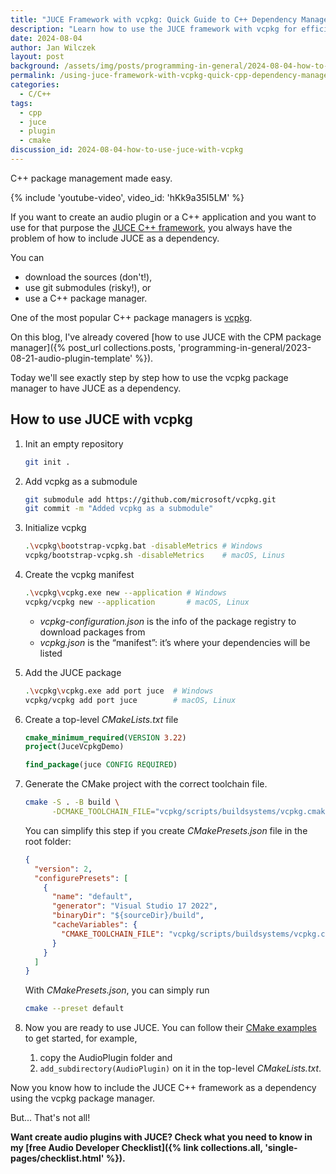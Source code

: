 ```yaml
---
title: "JUCE Framework with vcpkg: Quick Guide to C++ Dependency Management"
description: "Learn how to use the JUCE framework with vcpkg for efficient C++ dependency management. Follow this step-by-step guide to easily integrate JUCE into your audio plugin or C++ application projects."
date: 2024-08-04
author: Jan Wilczek
layout: post
background: /assets/img/posts/programming-in-general/2024-08-04-how-to-use-juce-with-vcpkg/Thumbnail-1024w.webp
permalink: /using-juce-framework-with-vcpkg-quick-cpp-dependency-management-guide/
categories:
  - C/C++
tags:
  - cpp
  - juce
  - plugin
  - cmake
discussion_id: 2024-08-04-how-to-use-juce-with-vcpkg
---
```

C++ package management made easy.

{% include 'youtube-video', video_id: 'hKk9a35I5LM' %}

If you want to create an audio plugin or a C++ application and you want to use for that purpose the [JUCE C++ framework](https://github.com/juce-framework/JUCE),  you always have the problem of how to include JUCE as a dependency.

You can

- download the sources (don't!),
- use git submodules (risky!), or
- use a C++ package manager.

One of the most popular C++ package managers is [vcpkg](https://vcpkg.io/en/).

On this blog, I've already covered [how to use JUCE with the CPM package manager]({% post_url collections.posts, 'programming-in-general/2023-08-21-audio-plugin-template' %}).

Today we'll see exactly step by step how to use the vcpkg package manager to have JUCE as a dependency.

## How to use JUCE with vcpkg

1. Init an empty repository
    
    ```bash
    git init .
    ```
    
2. Add vcpkg as a submodule
    
    ```bash
    git submodule add https://github.com/microsoft/vcpkg.git
    git commit -m "Added vcpkg as a submodule"
    ```
    
3. Initialize vcpkg
    
    ```bash
    .\vcpkg\bootstrap-vcpkg.bat -disableMetrics # Windows
    vcpkg/bootstrap-vcpkg.sh -disableMetrics    # macOS, Linus
    ```
    
4. Create the vcpkg manifest
    
    ```bash
    .\vcpkg\vcpkg.exe new --application # Windows
    vcpkg/vcpkg new --application       # macOS, Linux
    ```
    
    - *vcpkg-configuration.json* is the info of the package registry to download packages from
    - *vcpkg.json* is the “manifest”: it’s where your dependencies will be listed
5. Add the JUCE package
    
    ```bash
    .\vcpkg\vcpkg.exe add port juce  # Windows
    vcpkg/vcpkg add port juce        # macOS, Linux
    ```
    
6. Create a top-level *CMakeLists.txt* file
    
    ```cmake
    cmake_minimum_required(VERSION 3.22)
    project(JuceVcpkgDemo)
    
    find_package(juce CONFIG REQUIRED)
    ```
    
7. Generate the CMake project with the correct toolchain file.
    
    ```bash
    cmake -S . -B build \
          -DCMAKE_TOOLCHAIN_FILE="vcpkg/scripts/buildsystems/vcpkg.cmake"
    ```
    
    You can simplify this step if you create *CMakePresets.json* file in the root folder:
    
    ```json
    {
      "version": 2,
      "configurePresets": [
        {
          "name": "default",
          "generator": "Visual Studio 17 2022",
          "binaryDir": "${sourceDir}/build",
          "cacheVariables": {
            "CMAKE_TOOLCHAIN_FILE": "vcpkg/scripts/buildsystems/vcpkg.cmake"
          }
        }
      ]
    }
    ```
    
    With *CMakePresets.json*, you can simply run
    
    ```bash
    cmake --preset default
    ```
    
8. Now you are ready to use JUCE. You can follow their [CMake examples](https://github.com/juce-framework/JUCE/tree/master/examples/CMake) to get started, for example,
    1. copy the AudioPlugin folder and
    2. `add_subdirectory(AudioPlugin)` on it in the top-level *CMakeLists.txt*.

Now you know how to include the JUCE C++ framework as a dependency using the vcpkg package manager.

But... That's not all!

**Want create audio plugins with JUCE? Check what you need to know in my [free Audio Developer Checklist]({% link collections.all, 'single-pages/checklist.html' %}).**
